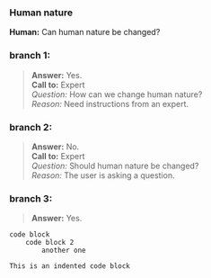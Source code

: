 ### Human nature
**Human:** Can human nature be changed?
### branch 1:
>**Answer:** Yes.</br>
**Call to:** Expert</br>
_Question:_ How can we change human nature?</br>
_Reason:_ Need instructions from an expert.
### branch 2:
>**Answer:** No.<br>
**Call to:** Expert<br>
_Question:_ Should human nature be changed?<br>
_Reason:_ The user is asking a question.<br>
### branch 3:
>**Answer:** Yes.
```
code block
    code block 2
        another one
```
    This is an indented code block
